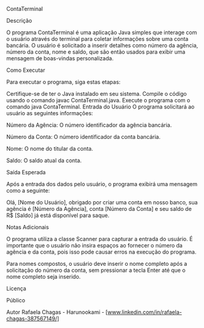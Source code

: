 ContaTerminal

Descrição

O programa ContaTerminal é uma aplicação Java simples que interage com o usuário através do terminal para coletar informações sobre uma conta bancária. O usuário é solicitado a inserir detalhes como número da agência, número da conta, nome e saldo, que são então usados para exibir uma mensagem de boas-vindas personalizada.

Como Executar

Para executar o programa, siga estas etapas:

Certifique-se de ter o Java instalado em seu sistema.
Compile o código usando o comando javac ContaTerminal.java.
Execute o programa com o comando java ContaTerminal.
Entrada do Usuário
O programa solicitará ao usuário as seguintes informações:

Número da Agência: O número identificador da agência bancária.

Número da Conta: O número identificador da conta bancária.

Nome: O nome do titular da conta.

Saldo: O saldo atual da conta.

Saída Esperada

Após a entrada dos dados pelo usuário, o programa exibirá uma mensagem como a seguinte:


Olá, [Nome do Usuário], obrigado por criar uma conta em nosso banco, sua agência é [Número da Agência], conta [Número da Conta] e seu saldo de R$ [Saldo] já está disponível para saque.


Notas Adicionais

O programa utiliza a classe Scanner para capturar a entrada do usuário.
É importante que o usuário não insira espaços ao fornecer o número da agência e da conta, pois isso pode causar erros na execução do programa.

Para nomes compostos, o usuário deve inserir o nome completo após a solicitação do número da conta, sem pressionar a tecla Enter até que o nome completo seja inserido.

Licença

Público

Autor
Rafaela Chagas - Harunookami - [www.linkedin.com/in/rafaela-chagas-387567149/]